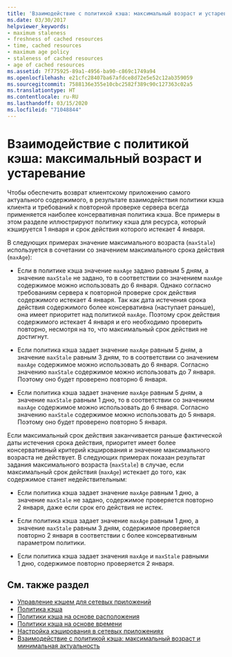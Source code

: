 ```yaml
---
title: 'Взаимодействие с политикой кэша: максимальный возраст и устаревание'
ms.date: 03/30/2017
helpviewer_keywords:
- maximum staleness
- freshness of cached resources
- time, cached resources
- maximum age policy
- staleness of cached resources
- age of cached resources
ms.assetid: 7f775925-89a1-4956-ba90-c869c1749a94
ms.openlocfilehash: e21cfc28407ba67afdce8d72e5e52c12ab359059
ms.sourcegitcommit: 7588136e355e10cbc2582f389c90c127363c02a5
ms.translationtype: HT
ms.contentlocale: ru-RU
ms.lasthandoff: 03/15/2020
ms.locfileid: "71048844"
---
```

# <a name="cache-policy-interactionmaximum-age-and-maximum-staleness"></a>Взаимодействие с политикой кэша: максимальный возраст и устаревание
Чтобы обеспечить возврат клиентскому приложению самого актуального содержимого, в результате взаимодействия политики кэша клиента и требований к повторной проверке сервера всегда применяется наиболее консервативная политика кэша. Все примеры в этом разделе иллюстрируют политику кэша для ресурса, который кэшируется 1 января и срок действия которого истекает 4 января.  
  
 В следующих примерах значение максимального возраста (`maxStale`) используется в сочетании со значением максимального срока действия (`maxAge`):  
  
- Если в политике кэша значение `maxAge` задано равным 5 дням, а значение `maxStale` не задано, то в соответствии со значением `maxAge` содержимое можно использовать до 6 января. Однако согласно требованиям сервера к повторной проверке срок действия содержимого истекает 4 января. Так как дата истечения срока действия содержимого более консервативна (наступает раньше), она имеет приоритет над политикой `maxAge`. Поэтому срок действия содержимого истекает 4 января и его необходимо проверить повторно, несмотря на то, что максимальный срок действия не достигнут.  
  
- Если политика кэша задает значение `maxAge` равным 5 дням, а значение `maxStale` равным 3 дням, то в соответствии со значением `maxAge` содержимое можно использовать до 6 января. Согласно значению `maxStale` содержимое можно использовать до 7 января. Поэтому оно будет проверено повторно 6 января.  
  
- Если политика кэша задает значение `maxAge` равным 5 дням, а значение `maxStale` равным 1 дню, то в соответствии со значением `maxAge` содержимое можно использовать до 6 января. Согласно значению `maxStale` содержимое можно использовать до 5 января. Поэтому оно будет проверено повторно 5 января.  
  
 Если максимальный срок действия заканчивается раньше фактической даты истечения срока действия, приоритет имеет более консервативный критерий кэширования и значение максимального возраста не действует. В следующих примерах показан результат задания максимального возраста (`maxStale`) в случае, если максимальный срок действия (`maxAge`) истекает до того, как содержимое станет недействительным:  
  
- Если политика кэша задает значение `maxAge` равным 1 дню, а значение `maxStale` не задано, содержимое проверяется повторно 2 января, даже если срок его действия не истек.  
  
- Если политика кэша задает значение `maxAge` равным 1 дню, а значение `maxStale` равным 3 дням, содержимое проверяется повторно 2 января в соответствии с более консервативным параметром политики.  
  
- Если политика кэша задает значения `maxAge` и `maxStale` равными 1 дню, содержимое повторно проверяется 2 января.  
  
## <a name="see-also"></a>См. также раздел

- [Управление кэшем для сетевых приложений](cache-management-for-network-applications.md)
- [Политика кэша](cache-policy.md)
- [Политики кэша на основе расположения](location-based-cache-policies.md)
- [Политики кэша на основе времени](time-based-cache-policies.md)
- [Настройка кэширования в сетевых приложениях](configuring-caching-in-network-applications.md)
- [Взаимодействие с политикой кэша: максимальный возраст и минимальная актуальность](cache-policy-interaction-maximum-age-and-minimum-freshness.md)
